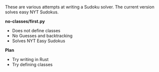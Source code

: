These are various attempts at writing a Sudoku solver.
The current version solves easy NYT Sudokus. 

**no-classes/first.py**
- Does not define classes
- No Guesses and backtracking
- Solves NYT Easy Sudokus


**Plan**
- Try writing in Rust
- Try defining classes

